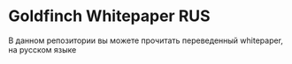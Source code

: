 # Goldfinch Whitepaper RUS
В данном репозитории вы можете прочитать переведенный whitepaper, на русском языке
